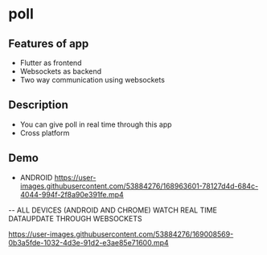 # poll

## Features of app
- Flutter as frontend
- Websockets as backend
- Two way communication using websockets

## Description
- You can give poll in real time through this app
- Cross platform

## Demo

- ANDROID
https://user-images.githubusercontent.com/53884276/168963601-78127d4d-684c-4044-994f-2f8a90e391fe.mp4

-- ALL DEVICES (ANDROID AND CHROME) WATCH REAL TIME DATAUPDATE THROUGH WEBSOCKETS

https://user-images.githubusercontent.com/53884276/169008569-0b3a5fde-1032-4d3e-91d2-e3ae85e71600.mp4

